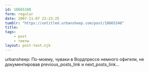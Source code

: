 ```yaml
---
id: 18665348
form: regular
date: 2007-11-07 22:23:25
tumblr: "https://untitled.urbansheep.com/post/18665348"
title:
tags:
    - post
    - твиты
layout: post-text.njk
---
```


<p>urbansheep: По-моему, чуваки в Вордпрессе немного офигели, не документировав previous_posts_link и next_posts_link&hellip;</p>

